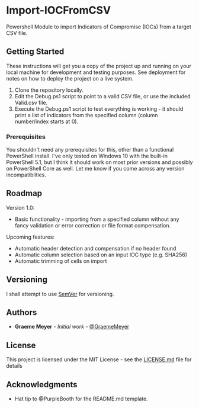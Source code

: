 # Import-IOCFromCSV

Powershell Module to import Indicators of Compromise (IOCs) from a target CSV file.

## Getting Started

These instructions will get you a copy of the project up and running on your local machine for development and testing purposes. See deployment for notes on how to deploy the project on a live system.

1) Clone the repository locally.
2) Edit the Debug.ps1 script to point to a valid CSV file, or use the included Valid.csv file.
3) Execute the Debug.ps1 script to test everything is working - it should print a list of indicators from the specified column (column number/index starts at 0).

### Prerequisites

You shouldn't need any prerequisites for this, other than a functional PowerShell install. I've only tested on Windows 10 with the built-in PowerShell 5.1, but I think it should work on most prior versions and possibly on PowerShell Core as well. Let me know if you come across any version incompatiblities.

## Roadmap

Version 1.0:
* Basic functionality - importing from a specified column without any fancy validation or error correction or file format compensation.

Upcoming features:
* Automatic header detection and compensation if no header found
* Automatic column selection based on an input IOC type (e.g. SHA256)
* Automatic trimming of cells on import

## Versioning

I shall attempt to use [SemVer](http://semver.org/) for versioning. 

## Authors

* **Graeme Meyer** - *Initial work* - [@GraemeMeyer](https://github.com/GraemeMeyer)

## License

This project is licensed under the MIT License - see the [LICENSE.md](LICENSE.md) file for details

## Acknowledgments

* Hat tip to @PurpleBooth for the README.md template.
